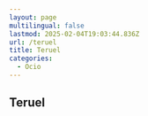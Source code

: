 ```yaml
---
layout: page
multilingual: false
lastmod: 2025-02-04T19:03:44.836Z
url: /teruel
title: Teruel
categories:
  - Ocio
---
```


## Teruel
